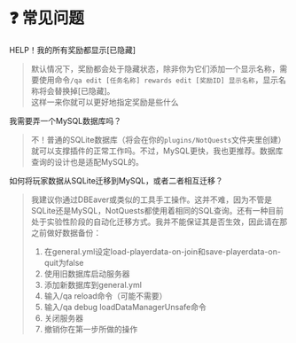 # ❓ 常见问题<!-- {docsify-ignore-all} -->
HELP！我的所有奖励都显示[已隐藏]
> 默认情况下，奖励都会处于隐藏状态，除非你为它们添加一个显示名称，需要使用命令```/qa edit [任务名称] rewards edit [奖励ID] 显示名称```，显示名称将会替换掉[已隐藏]。  
> 这样一来你就可以更好地指定奖励是些什么
  
我需要弄一个MySQL数据库吗？
> 不！普通的SQLite数据库（将会在你的```plugins/NotQuests```文件夹里创建）就可以支撑插件的正常工作吗。不过，MySQL更快，我也更推荐。数据库查询的设计也是适配MySQL的。  
  
如何将玩家数据从SQLite迁移到MySQL，或者二者相互迁移？
> 我建议你通过DBEaver或类似的工具手工操作。这并不难，因为不管是SQLite还是MySQL，NotQuests都使用着相同的SQL查询。还有一种目前处于实验性阶段的自动化迁移方式。我并不能保证其是否生效，因此请在那之前做好数据备份：  
> 1. 在general.yml设定load-playerdata-on-join和save-playerdata-on-quit为false
> 2. 使用旧数据库启动服务器
> 3. 添加新数据库到general.yml
> 4. 输入/qa reload命令（可能不需要）
> 5. 输入/qa debug loadDataManagerUnsafe命令
> 6. 关闭服务器
> 7. 撤销你在第一步所做的操作